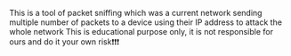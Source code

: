 This is a tool of packet sniffing which was a current network sending multiple number of packets to a device using their IP address to attack the whole network
This is educational purpose only, it is not responsible for ours and do it your own risk❗❗❗
